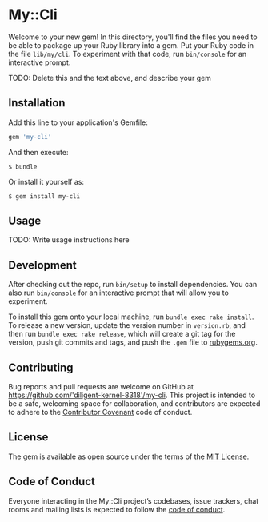 # My::Cli

Welcome to your new gem! In this directory, you'll find the files you need to be able to package up your Ruby library into a gem. Put your Ruby code in the file `lib/my/cli`. To experiment with that code, run `bin/console` for an interactive prompt.

TODO: Delete this and the text above, and describe your gem

## Installation

Add this line to your application's Gemfile:

```ruby
gem 'my-cli'
```

And then execute:

    $ bundle

Or install it yourself as:

    $ gem install my-cli

## Usage

TODO: Write usage instructions here

## Development

After checking out the repo, run `bin/setup` to install dependencies. You can also run `bin/console` for an interactive prompt that will allow you to experiment.

To install this gem onto your local machine, run `bundle exec rake install`. To release a new version, update the version number in `version.rb`, and then run `bundle exec rake release`, which will create a git tag for the version, push git commits and tags, and push the `.gem` file to [rubygems.org](https://rubygems.org).

## Contributing

Bug reports and pull requests are welcome on GitHub at https://github.com/'diligent-kernel-8318'/my-cli. This project is intended to be a safe, welcoming space for collaboration, and contributors are expected to adhere to the [Contributor Covenant](http://contributor-covenant.org) code of conduct.

## License

The gem is available as open source under the terms of the [MIT License](https://opensource.org/licenses/MIT).

## Code of Conduct

Everyone interacting in the My::Cli project’s codebases, issue trackers, chat rooms and mailing lists is expected to follow the [code of conduct](https://github.com/'diligent-kernel-8318'/my-cli/blob/master/CODE_OF_CONDUCT.md).
